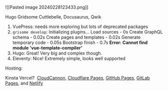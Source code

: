 ![[Pasted image 20240228123433.png]]

Hugo
Gridsome
Cuttlebelle, 
Docusaurus,
Qwik

1. VuePress: needs more exploring but lots of deprecated packages
2. `grisome develop`: 
Initializing plugins...
Load sources - 0s
Create GraphQL schema - 0.02s
Create pages and templates - 0.02s
Generate temporary code - 0.05s
Bootstrap finish - 0.7s
**Error: Cannot find module 'vue-template-compiler'**
3. Hugo: Great!  Very big and complex though.
4. Eleventy: Nice! Extremely simple, looks well supported

Hosting:

Kinsta
Vercel?
 [CloudCannon](https://cloudcannon.com/), [Cloudflare Pages](https://pages.cloudflare.com/), [GitHub Pages](https://pages.github.com/), [GitLab Pages](https://docs.gitlab.com/ee/user/project/pages/), and [Netlify](https://www.netlify.com/)